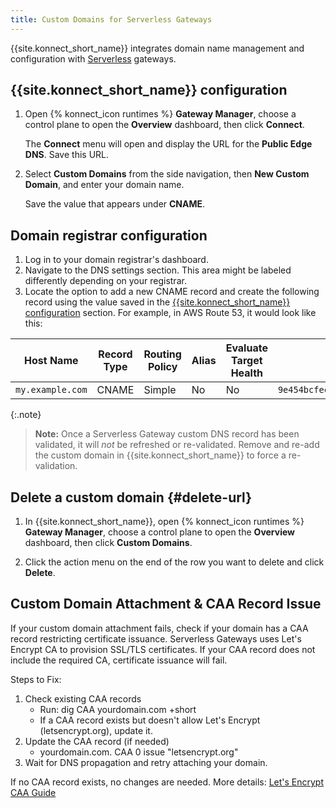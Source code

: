 ```yaml
---
title: Custom Domains for Serverless Gateways
---
```


{{site.konnect_short_name}} integrates domain name management and configuration with [Serverless](/konnect/gateway-manager/serverless-gateways/) gateways. 


## {{site.konnect_short_name}} configuration

1. Open {% konnect_icon runtimes %} **Gateway Manager**, choose a control plane to open the **Overview** dashboard, then click **Connect**.
    
    The **Connect** menu will open and display the URL for the **Public Edge DNS**. Save this URL.

1. Select **Custom Domains** from the side navigation, then **New Custom Domain**, and enter your domain name.

    Save the value that appears under **CNAME**. 


## Domain registrar configuration

1. Log in to your domain registrar's dashboard.
1. Navigate to the DNS settings section. This area might be labeled differently depending on your registrar.
1. Locate the option to add a new CNAME record and create the following record using the value saved in the [{{site.konnect_short_name}} configuration](#konnect-configuration) section. For example, in AWS Route 53, it would look like this: 

| Host Name                       | Record Type | Routing Policy | Alias | Evaluate Target Health | Value                                                | TTL |
|---------------------------------|-------------|----------------|-------|------------------------|------------------------------------------------------|-----|
| `my.example.com`             | CNAME       | Simple         | No    | No                     | `9e454bcfec.kongcloud.dev`                     | 300 |


  {:.note}
  > **Note:** Once a Serverless Gateway custom DNS record has been validated, it will _not_ be refreshed or re-validated. Remove and re-add the custom domain in {{site.konnect_short_name}} to force a re-validation.


## Delete a custom domain {#delete-url}

1. In {{site.konnect_short_name}}, open {% konnect_icon runtimes %} **Gateway Manager**, choose a control plane to open the **Overview** dashboard, then click **Custom Domains**.

2. Click the action menu on the end of the row you want to delete and click **Delete**.

## Custom Domain Attachment & CAA Record Issue

If your custom domain attachment fails, check if your domain has a CAA record restricting certificate issuance. Serverless Gateways uses Let's Encrypt CA to provision SSL/TLS certificates. If your CAA record does not include the required CA, certificate issuance will fail.

Steps to Fix:
1. Check existing CAA records
    * Run: dig CAA yourdomain.com +short
    * If a CAA record exists but doesn't allow Let's Encrypt (letsencrypt.org), update it.   
2. Update the CAA record (if needed)
    * yourdomain.com.    CAA    0 issue "letsencrypt.org"
3. Wait for DNS propagation and retry attaching your domain.

If no CAA record exists, no changes are needed. More details: [Let's Encrypt CAA Guide](https://letsencrypt.org/docs/caa/)  

